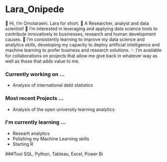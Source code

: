 # Lara_Onipede

👋 Hi, I’m Omolaraeni. Lara for short.
🤳 A Researcher, analyst and data scientist!
👀 I’m interested in leveraging and applying data science tools to contribute innovatively to businesses, research and human development causes.
🌱 I’m consistently learning to improve my data science and analytics skills, developing my capacity to deploy artificial intelligence and machine learning to profer business and research solutions.
✨ I'm available for collaborations on projects that allow me give back in whatever way as well as those that adds value to me.
### Currently working on ...
 * Analysis of international debt statistics


### Most recent Projects ...
* Analysis of the open university learning analytics


### I'm currently learning ...
 * Researh analytics
 * Polishing my Machine Learning skills
 * Starting R

###Tool
SQL, Python, Tableau, Excel, Power Bi
